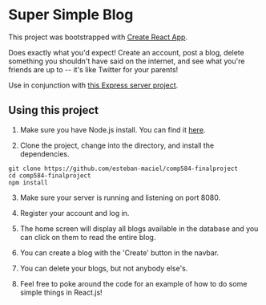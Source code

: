 # Super Simple Blog

This project was bootstrapped with [Create React App](https://github.com/facebook/create-react-app).

Does exactly what you'd expect! Create an account, post a blog, delete something you shouldn't have said on the internet, and see what you're friends are up to -- it's like Twitter for your parents!

Use in conjunction with [this Express server project](https://github.com/esteban-maciel/SuperSimpleBlog-API).

## Using this project

1. Make sure you have Node.js install. You can find it [here](https://nodejs.org/en/).

2. Clone the project, change into the directory, and install the dependencies.

```Shell
git clone https://github.com/esteban-maciel/comp584-finalproject
cd comp584-finalproject
npm install
```

3. Make sure your server is running and listening on port 8080.

4. Register your account and log in. 
5. The home screen will display all blogs available in the database and you can click on them to read the entire blog.
6. You can create a blog with the 'Create' button in the navbar.
7. You can delete your blogs, but not anybody else's.
8. Feel free to poke around the code for an example of how to do some simple things in React.js!
